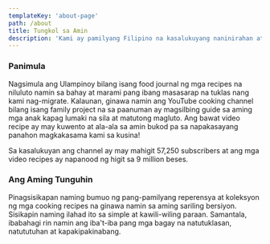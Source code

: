 ```yaml
---
templateKey: 'about-page'
path: /about
title: Tungkol sa Amin
description: 'Kami ay pamilyang Filipino na kasalukuyang naninirahan at nakabase sa España'
---
```


### Panimula
Nagsimula ang Ulampinoy bilang isang food journal ng mga recipes na niluluto namin sa bahay at marami pang ibang masasarap na tuklas nang kami nag-migrate. Kalaunan, ginawa namin ang YouTube cooking channel bilang isang family project na sa paanuman ay magsilbing guide sa aming mga anak kapag lumaki na sila at matutong magluto. Ang bawat video recipe ay may kuwento at ala-ala sa amin bukod pa sa napakasayang panahon magkakasama kami sa kusina!

Sa kasalukuyan ang channel ay may mahigit 57,250 subscribers at ang mga video recipes ay napanood ng higit sa 9 million beses.

### Ang Aming Tunguhin
Pinagsisikapan naming bumuo ng pang-pamilyang reperensya at koleksyon ng mga cooking recipes na ginawa namin  sa aming sariling bersiyon. Sisikapin naming ilahad ito sa simple at kawili-wiling paraan. Samantala, ibabahagi rin namin ang iba't-iba pang mga bagay na natutuklasan, natututuhan at kapakipakinabang.